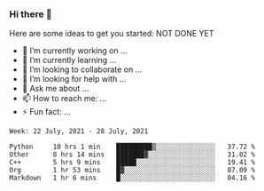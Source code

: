 ### Hi there 👋


Here are some ideas to get you started:
NOT DONE YET
- 🔭 I’m currently working on ...
- 🌱 I’m currently learning ...
- 👯 I’m looking to collaborate on ...
- 🤔 I’m looking for help with ...
- 💬 Ask me about ...
- 📫 How to reach me: ...
- ⚡ Fun fact: ...

<!--START_SECTION:waka-->
```text
Week: 22 July, 2021 - 28 July, 2021

Python     10 hrs 1 min    █████████▒░░░░░░░░░░░░░░░   37.72 % 
Other      8 hrs 14 mins   ███████▓░░░░░░░░░░░░░░░░░   31.02 % 
C++        5 hrs 9 mins    █████░░░░░░░░░░░░░░░░░░░░   19.41 % 
Org        1 hr 53 mins    █▓░░░░░░░░░░░░░░░░░░░░░░░   07.09 % 
Markdown   1 hr 6 mins     █░░░░░░░░░░░░░░░░░░░░░░░░   04.16 % 
```
<!--END_SECTION:waka-->
